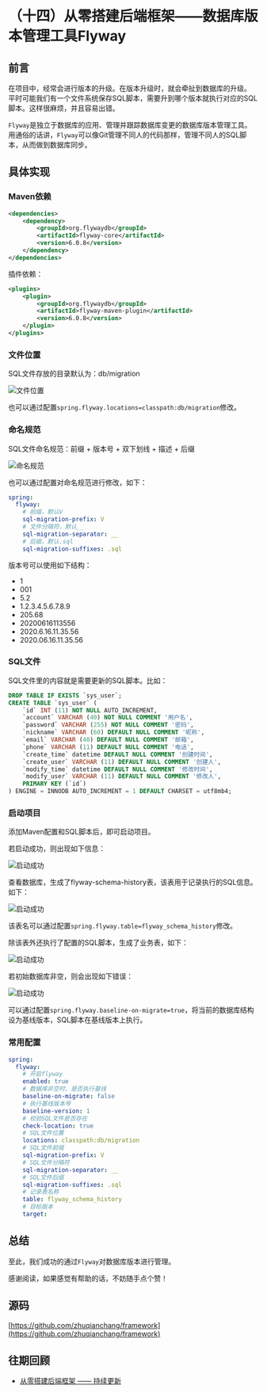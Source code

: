 # （十四）从零搭建后端框架——数据库版本管理工具Flyway

## 前言
在项目中，经常会进行版本的升级。在版本升级时，就会牵扯到数据库的升级。
平时可能我们有一个文件系统保存SQL脚本，需要升到哪个版本就执行对应的SQL脚本。这样很麻烦，并且容易出错。

`Flyway`是独立于数据库的应用、管理并跟踪数据库变更的数据库版本管理工具。
用通俗的话讲，`Flyway`可以像Git管理不同人的代码那样，管理不同人的SQL脚本，从而做到数据库同步。

## 具体实现

### Maven依赖
```xml
<dependencies>
    <dependency>
        <groupId>org.flywaydb</groupId>
        <artifactId>flyway-core</artifactId>
        <version>6.0.8</version>
    </dependency>
</dependencies>
```

插件依赖：
```xml
<plugins>
    <plugin>
        <groupId>org.flywaydb</groupId>
        <artifactId>flyway-maven-plugin</artifactId>
        <version>6.0.8</version>
    </plugin>
</plugins>
```

### 文件位置
SQL文件存放的目录默认为：db/migration

<div align="left">
    <img src="https://user-gold-cdn.xitu.io/2020/6/16/172bbb6cb5acc1a2?w=396&h=274&f=png&s=13034" alt="文件位置"/>
</div>

也可以通过配置`spring.flyway.locations=classpath:db/migration`修改。

### 命名规范
SQL文件命名规范：前缀 + 版本号 + 双下划线 + 描述 + 后缀

<div align="left">
    <img src="https://user-gold-cdn.xitu.io/2020/6/16/172bbb7667788916?w=606&h=452&f=png&s=23182" alt="命名规范"/>
</div>

也可以通过配置对命名规范进行修改，如下：
```yaml
spring:
  flyway:
    # 前缀，默认V
    sql-migration-prefix: V
    # 文件分隔符，默认__
    sql-migration-separator: __
    # 后缀，默认.sql
    sql-migration-suffixes: .sql
```

版本号可以使用如下结构：
* 1
* 001
* 5.2
* 1.2.3.4.5.6.7.8.9
* 205.68
* 20200616113556
* 2020.6.16.11.35.56
* 2020.06.16.11.35.56

### SQL文件
SQL文件里的内容就是需要更新的SQL脚本。比如：
```sql
DROP TABLE IF EXISTS `sys_user`;
CREATE TABLE `sys_user` (
	`id` INT (11) NOT NULL AUTO_INCREMENT,
	`account` VARCHAR (40) NOT NULL COMMENT '用户名',
	`password` VARCHAR (255) NOT NULL COMMENT '密码',
	`nickname` VARCHAR (60) DEFAULT NULL COMMENT '昵称',
	`email` VARCHAR (40) DEFAULT NULL COMMENT '邮箱',
	`phone` VARCHAR (11) DEFAULT NULL COMMENT '电话',
	`create_time` datetime DEFAULT NULL COMMENT '创建时间',
	`create_user` VARCHAR (11) DEFAULT NULL COMMENT '创建人',
	`modify_time` datetime DEFAULT NULL COMMENT '修改时间',
	`modify_user` VARCHAR (11) DEFAULT NULL COMMENT '修改人',
	PRIMARY KEY (`id`)
) ENGINE = INNODB AUTO_INCREMENT = 1 DEFAULT CHARSET = utf8mb4;
```

### 启动项目
添加Maven配置和SQL脚本后，即可启动项目。

若启动成功，则出现如下信息：

<div align="left">
    <img src="https://user-gold-cdn.xitu.io/2020/6/16/172bbb7c1468e949?w=977&h=248&f=png&s=39374" alt="启动成功"/>
</div>

查看数据库，生成了flyway-schema-history表，该表用于记录执行的SQL信息。如下：

<div align="left">
    <img src="https://user-gold-cdn.xitu.io/2020/6/16/172bbb7d7b77f83c?w=1103&h=178&f=png&s=15559" alt="启动成功"/>
</div>

该表名可以通过配置`spring.flyway.table=flyway_schema_history`修改。

除该表外还执行了配置的SQL脚本，生成了业务表，如下：

<div align="left">
    <img src="https://user-gold-cdn.xitu.io/2020/6/16/172bbb7f39bdbbc9?w=318&h=133&f=png&s=5542" alt="启动成功"/>
</div>

若初始数据库非空，则会出现如下错误：

<div align="left">
    <img src="https://user-gold-cdn.xitu.io/2020/6/16/172bbb80736f3e98?w=1171&h=351&f=png&s=56798" alt="启动成功"/>
</div>
  
可以通过配置`spring.flyway.baseline-on-migrate=true`，将当前的数据库结构设为基线版本，SQL脚本在基线版本上执行。

### 常用配置
```yaml
spring:
  flyway:
    # 开启flyway
    enabled: true
    # 数据库非空时，是否执行基线
    baseline-on-migrate: false
    # 执行基线版本号
    baseline-version: 1
    # 校验SQL文件是否存在
    check-location: true
    # SQL文件位置
    locations: classpath:db/migration
    # SQL文件前缀
    sql-migration-prefix: V
    # SQL文件分隔符
    sql-migration-separator: __
    # SQL文件后缀
    sql-migration-suffixes: .sql
    # 记录表名称
    table: flyway_schema_history
    # 目标版本
    target:
```

## 总结
至此，我们成功的通过`Flyway`对数据库版本进行管理。

感谢阅读，如果感觉有帮助的话，不妨随手点个赞！

## 源码
[https://github.com/zhuqianchang/framework](https://github.com/zhuqianchang/framework)

## 往期回顾
* [从零搭建后端框架 —— 持续更新](https://juejin.im/post/5ecba061f265da76ee1f4635)